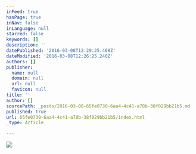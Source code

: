 ```yaml
---
inFeed: true
hasPage: true
inNav: false
inLanguage: null
starred: false
keywords: []
description: ''
datePublished: '2016-03-08T12:29:25.408Z'
dateModified: '2016-03-08T12:26:25.240Z'
authors: []
publisher:
  name: null
  domain: null
  url: null
  favicon: null
title: ''
author: []
sourcePath: _posts/2016-03-08-65fe0730-6aa4-4c41-a78b-38f029bb21b5.md
published: true
url: 65fe0730-6aa4-4c41-a78b-38f029bb21b5/index.html
_type: Article

---
```

![](https://the-grid-user-content.s3-us-west-2.amazonaws.com/08fccd51-8fe4-469b-bc12-1ac099e8d558.jpg)